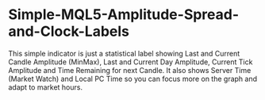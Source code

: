 # Simple-MQL5-Amplitude-Spread-and-Clock-Labels
This simple indicator is just a statistical label showing Last and Current Candle Amplitude (MinMax), Last and Current Day Amplitude, Current Tick Amplitude and Time Remaining for next Candle. It also shows Server Time (Market Watch) and Local PC Time so you can focus more on the graph and adapt to market hours.
